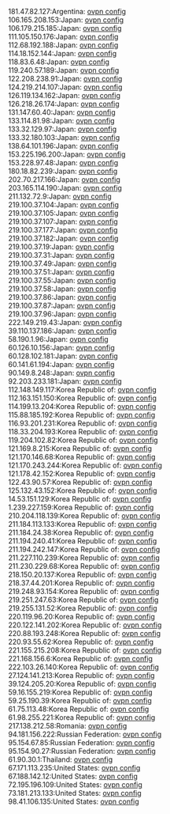 181.47.82.127:Argentina: [ovpn config](vpn/181_47_82_127.ovpn)  
106.165.208.153:Japan: [ovpn config](vpn/106_165_208_153.ovpn)  
106.179.215.185:Japan: [ovpn config](vpn/106_179_215_185.ovpn)  
111.105.150.176:Japan: [ovpn config](vpn/111_105_150_176.ovpn)  
112.68.192.188:Japan: [ovpn config](vpn/112_68_192_188.ovpn)  
114.18.152.144:Japan: [ovpn config](vpn/114_18_152_144.ovpn)  
118.83.6.48:Japan: [ovpn config](vpn/118_83_6_48.ovpn)  
119.240.57.189:Japan: [ovpn config](vpn/119_240_57_189.ovpn)  
122.208.238.91:Japan: [ovpn config](vpn/122_208_238_91.ovpn)  
124.219.214.107:Japan: [ovpn config](vpn/124_219_214_107.ovpn)  
126.119.134.162:Japan: [ovpn config](vpn/126_119_134_162.ovpn)  
126.218.26.174:Japan: [ovpn config](vpn/126_218_26_174.ovpn)  
131.147.60.40:Japan: [ovpn config](vpn/131_147_60_40.ovpn)  
133.114.81.98:Japan: [ovpn config](vpn/133_114_81_98.ovpn)  
133.32.129.97:Japan: [ovpn config](vpn/133_32_129_97.ovpn)  
133.32.180.103:Japan: [ovpn config](vpn/133_32_180_103.ovpn)  
138.64.101.196:Japan: [ovpn config](vpn/138_64_101_196.ovpn)  
153.225.196.200:Japan: [ovpn config](vpn/153_225_196_200.ovpn)  
153.228.97.48:Japan: [ovpn config](vpn/153_228_97_48.ovpn)  
180.18.82.239:Japan: [ovpn config](vpn/180_18_82_239.ovpn)  
202.70.217.166:Japan: [ovpn config](vpn/202_70_217_166.ovpn)  
203.165.114.190:Japan: [ovpn config](vpn/203_165_114_190.ovpn)  
211.132.72.9:Japan: [ovpn config](vpn/211_132_72_9.ovpn)  
219.100.37.104:Japan: [ovpn config](vpn/219_100_37_104.ovpn)  
219.100.37.105:Japan: [ovpn config](vpn/219_100_37_105.ovpn)  
219.100.37.107:Japan: [ovpn config](vpn/219_100_37_107.ovpn)  
219.100.37.177:Japan: [ovpn config](vpn/219_100_37_177.ovpn)  
219.100.37.182:Japan: [ovpn config](vpn/219_100_37_182.ovpn)  
219.100.37.19:Japan: [ovpn config](vpn/219_100_37_19.ovpn)  
219.100.37.31:Japan: [ovpn config](vpn/219_100_37_31.ovpn)  
219.100.37.49:Japan: [ovpn config](vpn/219_100_37_49.ovpn)  
219.100.37.51:Japan: [ovpn config](vpn/219_100_37_51.ovpn)  
219.100.37.55:Japan: [ovpn config](vpn/219_100_37_55.ovpn)  
219.100.37.58:Japan: [ovpn config](vpn/219_100_37_58.ovpn)  
219.100.37.86:Japan: [ovpn config](vpn/219_100_37_86.ovpn)  
219.100.37.87:Japan: [ovpn config](vpn/219_100_37_87.ovpn)  
219.100.37.96:Japan: [ovpn config](vpn/219_100_37_96.ovpn)  
222.149.219.43:Japan: [ovpn config](vpn/222_149_219_43.ovpn)  
39.110.137.186:Japan: [ovpn config](vpn/39_110_137_186.ovpn)  
58.190.1.96:Japan: [ovpn config](vpn/58_190_1_96.ovpn)  
60.126.10.156:Japan: [ovpn config](vpn/60_126_10_156.ovpn)  
60.128.102.181:Japan: [ovpn config](vpn/60_128_102_181.ovpn)  
60.141.61.194:Japan: [ovpn config](vpn/60_141_61_194.ovpn)  
90.149.8.248:Japan: [ovpn config](vpn/90_149_8_248.ovpn)  
92.203.233.181:Japan: [ovpn config](vpn/92_203_233_181.ovpn)  
112.148.149.117:Korea Republic of: [ovpn config](vpn/112_148_149_117.ovpn)  
112.163.151.150:Korea Republic of: [ovpn config](vpn/112_163_151_150.ovpn)  
114.199.13.204:Korea Republic of: [ovpn config](vpn/114_199_13_204.ovpn)  
115.88.185.192:Korea Republic of: [ovpn config](vpn/115_88_185_192.ovpn)  
116.93.201.231:Korea Republic of: [ovpn config](vpn/116_93_201_231.ovpn)  
118.33.204.193:Korea Republic of: [ovpn config](vpn/118_33_204_193.ovpn)  
119.204.102.82:Korea Republic of: [ovpn config](vpn/119_204_102_82.ovpn)  
121.169.8.215:Korea Republic of: [ovpn config](vpn/121_169_8_215.ovpn)  
121.170.146.68:Korea Republic of: [ovpn config](vpn/121_170_146_68.ovpn)  
121.170.243.244:Korea Republic of: [ovpn config](vpn/121_170_243_244.ovpn)  
121.178.42.152:Korea Republic of: [ovpn config](vpn/121_178_42_152.ovpn)  
122.43.90.57:Korea Republic of: [ovpn config](vpn/122_43_90_57.ovpn)  
125.132.43.152:Korea Republic of: [ovpn config](vpn/125_132_43_152.ovpn)  
14.53.151.129:Korea Republic of: [ovpn config](vpn/14_53_151_129.ovpn)  
1.239.227.159:Korea Republic of: [ovpn config](vpn/1_239_227_159.ovpn)  
210.204.118.139:Korea Republic of: [ovpn config](vpn/210_204_118_139.ovpn)  
211.184.113.133:Korea Republic of: [ovpn config](vpn/211_184_113_133.ovpn)  
211.184.24.38:Korea Republic of: [ovpn config](vpn/211_184_24_38.ovpn)  
211.194.240.41:Korea Republic of: [ovpn config](vpn/211_194_240_41.ovpn)  
211.194.242.147:Korea Republic of: [ovpn config](vpn/211_194_242_147.ovpn)  
211.227.110.239:Korea Republic of: [ovpn config](vpn/211_227_110_239.ovpn)  
211.230.229.68:Korea Republic of: [ovpn config](vpn/211_230_229_68.ovpn)  
218.150.20.137:Korea Republic of: [ovpn config](vpn/218_150_20_137.ovpn)  
218.37.44.201:Korea Republic of: [ovpn config](vpn/218_37_44_201.ovpn)  
219.248.93.154:Korea Republic of: [ovpn config](vpn/219_248_93_154.ovpn)  
219.251.247.63:Korea Republic of: [ovpn config](vpn/219_251_247_63.ovpn)  
219.255.131.52:Korea Republic of: [ovpn config](vpn/219_255_131_52.ovpn)  
220.119.96.20:Korea Republic of: [ovpn config](vpn/220_119_96_20.ovpn)  
220.122.141.202:Korea Republic of: [ovpn config](vpn/220_122_141_202.ovpn)  
220.88.193.248:Korea Republic of: [ovpn config](vpn/220_88_193_248.ovpn)  
220.93.55.62:Korea Republic of: [ovpn config](vpn/220_93_55_62.ovpn)  
221.155.215.208:Korea Republic of: [ovpn config](vpn/221_155_215_208.ovpn)  
221.168.156.6:Korea Republic of: [ovpn config](vpn/221_168_156_6.ovpn)  
222.103.26.140:Korea Republic of: [ovpn config](vpn/222_103_26_140.ovpn)  
27.124.141.213:Korea Republic of: [ovpn config](vpn/27_124_141_213.ovpn)  
39.124.205.20:Korea Republic of: [ovpn config](vpn/39_124_205_20.ovpn)  
59.16.155.219:Korea Republic of: [ovpn config](vpn/59_16_155_219.ovpn)  
59.25.190.39:Korea Republic of: [ovpn config](vpn/59_25_190_39.ovpn)  
61.75.113.48:Korea Republic of: [ovpn config](vpn/61_75_113_48.ovpn)  
61.98.255.221:Korea Republic of: [ovpn config](vpn/61_98_255_221.ovpn)  
217.138.212.58:Romania: [ovpn config](vpn/217_138_212_58.ovpn)  
94.181.156.222:Russian Federation: [ovpn config](vpn/94_181_156_222.ovpn)  
95.154.67.85:Russian Federation: [ovpn config](vpn/95_154_67_85.ovpn)  
95.154.90.27:Russian Federation: [ovpn config](vpn/95_154_90_27.ovpn)  
61.90.30.1:Thailand: [ovpn config](vpn/61_90_30_1.ovpn)  
67.171.113.235:United States: [ovpn config](vpn/67_171_113_235.ovpn)  
67.188.142.12:United States: [ovpn config](vpn/67_188_142_12.ovpn)  
72.195.196.109:United States: [ovpn config](vpn/72_195_196_109.ovpn)  
73.181.213.133:United States: [ovpn config](vpn/73_181_213_133.ovpn)  
98.41.106.135:United States: [ovpn config](vpn/98_41_106_135.ovpn)  
